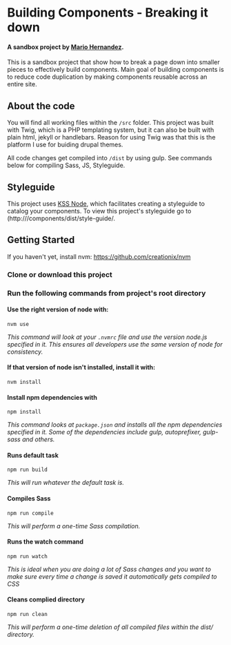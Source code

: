# Building Components - Breaking it down
#### A sandbox project by [Mario Hernandez](http://mariohernandez.io).

This is a sandbox project that show how to break a page down into smaller pieces to
effectively build components.  Main goal of building components is to reduce code duplication by making components reusable across an entire site.

## About the code
You will find all working files within the `/src` folder.  This project was built with Twig, which is a PHP templating system, but it can also be built with plain html, jekyll or handlebars.  Reason for using Twig was that this is the platform I use for buiding drupal themes.

All code changes get compiled into `/dist` by using gulp.  See commands below for compiling Sass, JS, Styleguide.

## Styleguide
This project uses [KSS Node](https://github.com/kss-node/kss-node), which facilitates creating a styleguide to catalog your components.  To view this project's styleguide go to (http://<project-root>/components/dist/style-guide/.

## Getting Started
If you haven't yet, install nvm:
https://github.com/creationix/nvm

### Clone or download this project

### Run the following commands from project's root directory

#### Use the right version of node with:
`nvm use`

_This command will look at your `.nvmrc` file and use the version node.js specified in it. This ensures all developers use the same version of node for consistency._

#### If that version of node isn't installed, install it with:
`nvm install`

#### Install npm dependencies with
`npm install`

_This command looks at `package.json` and installs all the npm dependencies specified in it.  Some of the dependencies include gulp, autoprefixer, gulp-sass and others._

#### Runs default task
`npm run build`

_This will run whatever the default task is._

#### Compiles Sass
`npm run compile`

_This will perform a one-time Sass compilation._

#### Runs the watch command
`npm run watch`

_This is ideal when you are doing a lot of Sass changes and you want to make sure every time a change is saved it automatically gets compiled to CSS_

#### Cleans complied directory
`npm run clean`

_This will perform a one-time deletion of all compiled files within the dist/ directory._
